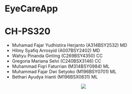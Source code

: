 # EyeCareApp

# CH-PS320

- Muhamad Fajar Yudhistira Herjanto (A314BSY2532) MD
- Hilmy Syafiq Arrosyid (A007BSY2402) MD
- Wahyu Pinanda Ginting (C269BSY4350) CC
- Gregoria Mariana Selvi (C240BSX3146) CC
- Muhammad Fiqri Faturrian (M314BSY0984) ML
- Muhammad Fajar Dwi Setyoko (M196BSY0701) ML
- Bethari Ayudya Irianti (M196BSX0831) ML



<p align="center">
  <img src="https://user-images.githubusercontent.com/71868613/173239047-12292f83-eab9-4f45-becd-0bd6e9cb3989.gif"><br>
</p>
